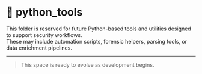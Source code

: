 # 🐍 python_tools

This folder is reserved for future Python-based tools and utilities designed to support security workflows.  
These may include automation scripts, forensic helpers, parsing tools, or data enrichment pipelines.

---

> This space is ready to evolve as development begins.
